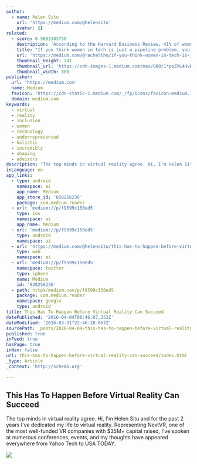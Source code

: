 ```yaml
---
author:
  - name: Helen Situ
    url: 'https://medium.com/@helensitu'
    avatar: {}
related:
  - score: 0.5003383756
    description: 'According to the Harvard Business Review, 41% of women working in tech eventually end up leaving the field (compared to just 17% of men), and I can understand why... I first learned to code at age 16, and am now in my 30s. I have a math PhD from Duke.'
    title: "If you think women in tech is just a pipeline problem, you haven't been paying attention - Tech Diversity Files"
    url: 'https://medium.com/@racheltho/if-you-think-women-in-tech-is-just-a-pipeline-problem-you-haven-t-been-paying-attention-cb7a2073b996'
    thumbnail_height: 241
    thumbnail_url: 'https://cdn-images-1.medium.com/max/800/1*poZVL4HvL4HMoAIsts3RLA.jpeg'
    thumbnail_width: 800
publisher:
  url: 'https://medium.com'
  name: Medium
  favicon: 'https://cdn-static-1.medium.com/_/fp/icons/favicon-medium.TAS6uQ-Y7kcKgi0xjcYHXw.ico'
  domain: medium.com
keywords:
  - virtual
  - reality
  - inclusion
  - women
  - technology
  - underrepresented
  - holistic
  - incredibly
  - shaping
  - advisors
description: "The top minds in virtual reality agree. Hi, I'm Helen Situ and for the past 2 years I've dedicated my life to virtual reality. Representing NextVR, one of the most well-funded VR companies with $35M+ capital raised, I've spoken at numerous conferences, events, and my thoughts have appeared everywhere from Yahoo Tech to USA TODAY."
inLanguage: en
app_links:
  - type: android
    namespace: ai
    app_name: Medium
    app_store_id: '828256236'
    package: com.medium.reader
  - url: 'medium://p/f9599c150ed5'
    type: ios
    namespace: ai
    app_name: Medium
  - url: 'medium://p/f9599c150ed5'
    type: android
    namespace: ai
  - url: 'https://medium.com/@helensitu/this-has-to-happen-before-virtual-reality-can-succeed-f9599c150ed5'
    type: web
    namespace: ai
  - url: 'medium://p/f9599c150ed5'
    namespace: twitter
    type: iphone
    name: Medium
    id: '828256236'
  - path: https/medium.com/p/f9599c150ed5
    package: com.medium.reader
    namespace: google
    type: android
title: This Has To Happen Before Virtual Reality Can Succeed
datePublished: '2016-04-04T00:46:07.353Z'
dateModified: '2016-03-31T22:46:28.067Z'
sourcePath: _posts/2016-04-04-this-has-to-happen-before-virtual-reality-can-succeed.md
published: true
inFeed: true
hasPage: true
inNav: false
url: this-has-to-happen-before-virtual-reality-can-succeed/index.html
_type: Article
_context: 'http://schema.org'

---
```

<article style=""><h1>This Has To Happen Before Virtual Reality Can Succeed</h1><p>The top minds in virtual reality agree. Hi, I'm Helen Situ and for the past 2 years I've dedicated my life to virtual reality. Representing NextVR, one of the most well-funded VR companies with $35M+ capital raised, I've spoken at numerous conferences, events, and my thoughts have appeared everywhere from Yahoo Tech to USA TODAY.</p><img src="https://cdn-images-1.medium.com/max/2000/1*J03daaZdoeXfUs9g8YEFsg.jpeg" /></article>